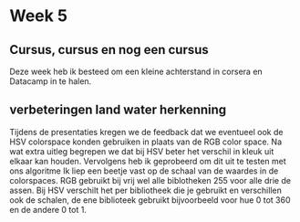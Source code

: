 # Week 5

## Cursus, cursus en nog een cursus
Deze week heb ik besteed om een kleine achterstand in corsera en Datacamp in te halen.

## verbeteringen land water herkenning
Tijdens de presentaties kregen we de feedback dat we eventueel ook de HSV colorspace konden gebruiken in plaats van de RGB color space.
Na wat extra uitleg begrepen we dat bij HSV beter het verschil in kleuk uit elkaar kan houden. Vervolgens heb ik geprobeerd om dit uit te testen met ons algoritme
Ik liep een beetje vast op de schaal van de waardes in de colorspaces. RGB gebruikt bij vrij wel alle biblotheken 255 voor alle drie de assen.
Bij HSV verschilt het per bibliotheek die je gebruikt en verschillen ook de schalen, de ene biblioteek gebruikt bijvoorbeeld voor hue 0 tot 360 en de andere 0 tot 1.
